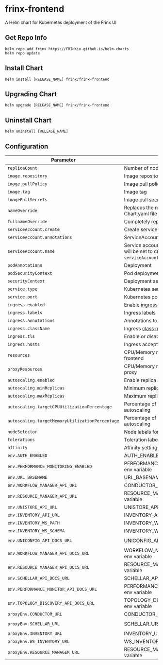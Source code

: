 # frinx-frontend

A Helm chart for Kubernetes deployment of the Frinx UI

## Get Repo Info

```console
helm repo add frinx https://FRINXio.github.io/helm-charts
helm repo update
```

## Install Chart

```console
helm install [RELEASE_NAME] frinx/frinx-frontend
```

## Upgrading Chart

```console
helm upgrade [RELEASE_NAME] frinx/frinx-frontend
```

## Uninstall Chart

```console
helm uninstall [RELEASE_NAME]
```

## Configuration

| Parameter | Description | Default |
|-----------|-------------|---------|
| `replicaCount` | Number of nodes | `1` |
| `image.repository` | Image repository | `frinx/krakend` |
| `image.pullPolicy` | Image pull policy | `IfNotPresent` |
| `image.tag` | Image tag | `1.0.2` |
| `imagePullSecrets` | Image pull secrets | `{}` |
| `nameOverride` | Replaces the name of the chart in the Chart.yaml file | `""` |
| `fullnameOverride` |  Completely replaces the generated name | `""` |
| `serviceAccount.create` | Create service account | `true` |
| `serviceAccount.annotations` | ServiceAccount annotations | `{}` |
| `serviceAccount.name` | Service account name to use, when empty will be set to created account if `serviceAccount.create` is set else to `default` | `""` |
| `podAnnotations` | Deployment | `{}` |
| `podSecurityContext` | Pod deployment securityContext | `{}` |
| `securityContext` | Deployment securityContext | See [values.yaml](https://github.com/FRINXio/helm-charts/blob/main/charts/frinx-frontend/values.yaml#L31) |
| `service.type` | Kubernetes service type | `ClusterIP` |
| `service.port` | Kubernetes port where service is exposed | `8888` |
| `ingress.enabled` | Enable [ingress](https://kubernetes.io/docs/concepts/services-networking/ingress/). | `false` |
| `ingress.labels` | Ingress labels | `{}` |
| `ingress.annotations` | Annotations to be added to the ingress. | `{}` |
| `ingress.className` | Ingress [class name](https://kubernetes.io/docs/concepts/services-networking/ingress/#ingress-class). | `""` |
| `ingress.tls` | Enable or disable tls attribute in ingress | `false` |
| `ingress.hosts` | Ingress accepted hostname  | `""` |
| `resources` | CPU/Memory resource requests/limits for frontend | `{}` |
| `proxyResources` | CPU/Memory resource requests/limits for proxy | `{}` |
| `autoscaling.enabled` | Enable replica autoscaling settings | `false` |
| `autoscaling.minReplicas` | Minimum replicas for the pod autoscaling | `1` |
| `autoscaling.maxReplicas` | Maximum replicas for the pod autoscaling | `100` |
| `autoscaling.targetCPUUtilizationPercentage` | Percentage of CPU to consider when autoscaling | `80` |
| `autoscaling.targetMemoryUtilizationPercentage` | Percentage of Memory to consider when autoscaling | |
| `nodeSelector` | Node labels for pod assignment | `{}` |
| `tolerations` | Toleration labels for pod assignment | `[]` |
| `affinity` | Affinity settings for pod assignment | `{}` |
| `env.AUTH_ENABLED` | AUTH_ENABLED env variable | `false` |
| `env.PERFORMANCE_MONITORING_ENABLED` | PERFORMANCE_MONITORING_ENABLED env variable | `false` |
| `env.URL_BASENAME` | URL_BASENAME env variable | `"/frinxui"` |
| `env.WORKFLOW_MANAGER_API_URL` | CONDUCTOR_API_URL env variable | `"/api/workflow"` |
| `env.RESOURCE_MANAGER_API_URL` | RESOURCE_MANAGER_API_URL env variable | `"/api/proxy"` |
| `env.UNISTORE_API_URL` | UNISTORE_API_URL env variable | `"/api/unistore"` |
| `env.INVENTORY_API_URL` | INVENTORY_API_URL env variable | `"/api/proxy"` |
| `env.INVENTORY_WS_PATH` | INVENTORY_WS_PATH env variable | `"/api/proxy"` |
| `env.INVENTORY_WS_SCHEMA` | INVENTORY_WS_SCHEMA env variable | `"wss://"` |
| `env.UNICONFIG_API_DOCS_URL` | UNICONFIG_API_DOCS_URL env variable | `"/api/workflow/docs-uniconfig"` |
| `env.WORKFLOW_MANAGER_API_DOCS_URL` | WORKFLOW_MANAGER_API_DOCS_URLgitk env variable | `"/api/workflow/docs"` |
| `env.RESOURCE_MANAGER_API_DOCS_URL` | RESOURCE_MANAGER_API_DOCS_URL env variable | `"/api/resource"` |
| `env.SCHELLAR_API_DOCS_URL` | SCHELLAR_API_DOCS_URL env variable | `"/api/schedule"` |
| `env.PERFORMANCE_MONITOR_API_DOCS_URL` | PERFORMANCE_MONITOR_API_DOCS_URL env variable | `"/api/performance"` |
| `env.TOPOLOGY_DISCOVERY_API_DOCS_URL` | TOPOLOGY_DISCOVERY_API_DOCS_URL env variable | `"/api/topology"` |
| `proxyEnv.CONDUCTOR_URL` | CONDUCTOR_URL proxyEnv variable | `http://conductor-server:8080` |
| `proxyEnv.SCHELLAR_URL` | SCHELLAR_URL proxyEnv variable | `http://conductor-server:3000/query` |
| `proxyEnv.INVENTORY_URL` | INVENTORY_URL proxyEnv variable | `http://inventory:8000/graphql` |
| `proxyEnv.WS_INVENTORY_URL` | WS_INVENTORY_URL proxyEnv variable | `ws://inventory:8000/graphql` |
| `proxyEnv.RESOURCE_MANAGER_URL` | RESOURCE_MANAGER_URL proxyEnv variable | `http://resource-manager:8884/query` |
